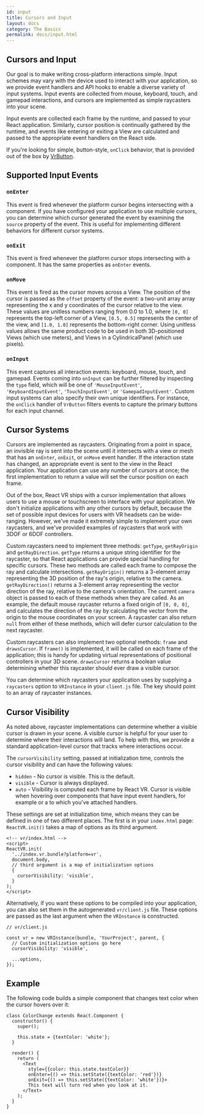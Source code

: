 ```yaml
---
id: input
title: Cursors and Input
layout: docs
category: The Basics
permalink: docs/input.html
---
```


## Cursors and Input

Our goal is to make writing cross-platform interactions simple. Input schemes
may vary with the device used to interact with your application, so we provide
event handlers and API hooks to enable a diverse variety of input systems.
Input events are collected from mouse, keyboard, touch, and gamepad interactions,
and cursors are implemented as simple raycasters into your scene.

Input events are collected each frame by the runtime, and passed to your React
application. Similarly, cursor position is continually gathered by the runtime,
and events like entering or exiting a View are calculated and passed to the
appropriate event handlers on the React side.

If you're looking for simple, button-style, `onClick` behavior, that is
provided out of the box by [VrButton](docs/vrbutton.html).

## Supported Input Events

### `onEnter`

This event is fired whenever the platform cursor begins intersecting with a
component. If you have configured your application to use multiple cursors,
you can determine which cursor generated the event by examining the `source`
property of the event. This is useful for implementing different behaviors for
different cursor systems.

### `onExit`

This event is fired whenever the platform cursor stops intersecting with a
component. It has the same properties as `onEnter` events.

### `onMove`

This event is fired as the cursor moves across a View. The position of the
cursor is passed as the `offset` property of the event: a two-unit array
array representing the x and y coordinates of the cursor relative to the view.
These values are unitless numbers ranging from 0.0 to 1.0, where `[0, 0]`
represents the top-left corner of a View, `[0.5, 0.5]` represents the center of
the view, and `[1.0, 1.0]` represents the bottom-right corner. Using unitless
values allows the same product code to be used in both 3D-positioned Views
(which use meters), and Views in a CylindricalPanel (which use pixels).

### `onInput`

This event captures all interaction events: keyboard, mouse, touch, and gamepad.
Events coming into `onInput` can be further filtered by inspecting the `type`
field, which will be one of `'MouseInputEvent'`, `'KeyboardInputEvent'`,
`'TouchInputEvent'`, or `'GamepadInputEvent'`. Custom input systems can also
specify their own unique identifiers. For instance, the `onClick` handler of
`VrButton` filters events to capture the primary buttons for each input channel.

## Cursor Systems

Cursors are implemented as raycasters. Originating from a point in space, an
invisible ray is sent into the scene until it intersects with a view or mesh
that has an `onEnter`, `onExit`, or `onMove` event handler. If the interaction
state has changed, an appropriate event is sent to the view in the React
application. Your application can use any number of cursors at once; the first
implementation to return a value will set the cursor position on each frame.

Out of the box, React VR ships with a cursor implementation that allows users to
use a mouse or touchscreen to interface with your application. We don't
initialize applications with any other cursors by default, because the set of
possible input devices for users with VR headsets can be wide-ranging. However,
we've made it extremely simple to implement your own raycasters, and we've
provided examples of raycasters that work with 3DOF or 6DOF controllers.

Custom raycasters need to implement three methods: `getType`, `getRayOrigin` and
`getRayDirection`. `getType` returns a unique string identifier for the
raycaster, so that React applications can provide special handling for specific
cursors. These two methods are called each frame to compose the ray
and calculate intersections. `getRayOrigin()` returns a 3-element array
representing the 3D position of the ray's origin, relative to the camera.
`getRayDirection()` returns a 3-element array representing the vector direction
of the ray, relative to the camera's orientation. The current `camera` object
is passed to each of these methods when they are called.
As an example, the default mouse raycaster returns a fixed origin of
`[0, 0, 0]`, and calculates the direction of the ray by calculating the vector
from the origin to the mouse coordinates on your screen. A raycaster can also
return `null` from either of these methods, which will defer cursor calculation
to the next raycaster.

Custom raycasters can also implement two optional methods: `frame` and
`drawsCursor`. If `frame()` is implemented, it will be called on each frame of
the application; this is handy for updating virtual representations of
positional controllers in your 3D scene. `drawsCursor` returns a boolean value
determining whether this raycaster should ever draw a visible cursor.

You can determine which raycasters your application uses by supplying a
`raycasters` option to `VRInstance` in your `client.js` file. The key should
point to an array of raycaster instances.

## Cursor Visibility

As noted above, raycaster implementations can determine whether a visible cursor
is drawn in your scene. A visible cursor is helpful for your user to determine
where their interactions will land. To help with this, we provide a standard
application-level cursor that tracks where interactions occur.

The `cursorVisibility` setting, passed at initialization time, controls the cursor
visibility and can have the following values:

 * `hidden` - No cursor is visible. This is the default.
 * `visible` - Cursor is always displayed.
 * `auto` - Visibility is computed each frame by React VR. Cursor is visible
 when hovering over components that have input event handlers, for example
 <VrButton> or a <View> to which you've attached handlers.

These settings are set at initialization time, which means they can be defined
in one of two different places. The first is in your `index.html` page:
`ReactVR.init()` takes a map of options as its third argument.

```
<!-- vr/index.html -->
<script>
ReactVR.init(
  '../index.vr.bundle?platform=vr',
  document.body,
  // third argument is a map of initialization options
  {
    cursorVisibility: 'visible',
  }
);
</script>
```

Alternatively, if you want these options to be compiled into your application,
you can also set them in the autogenerated `vr/client.js` file. These options
are passed as the last argument when the `VRInstance` is constructed.

```
// vr/client.js

const vr = new VRInstance(bundle, 'YourProject', parent, {
  // Custom initialization options go here
  cursorVisibility: 'visible',

  ...options,
});
```

## Example

The following code builds a simple component that changes text color when the
cursor hovers over it:

```
class ColorChange extends React.Component {
  constructor() {
    super();

    this.state = {textColor: 'white'};
  }

  render() {
    return (
      <Text
        style={{color: this.state.textColor}}
        onEnter={() => this.setState({textColor: 'red'})}
        onExit={() => this.setState({textColor: 'white'})}>
        This text will turn red when you look at it.
      </Text>
    );
  }
}
```
